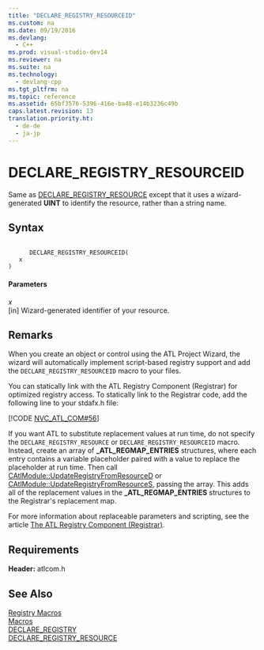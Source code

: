 ```yaml
---
title: "DECLARE_REGISTRY_RESOURCEID"
ms.custom: na
ms.date: 09/19/2016
ms.devlang: 
  - C++
ms.prod: visual-studio-dev14
ms.reviewer: na
ms.suite: na
ms.technology: 
  - devlang-cpp
ms.tgt_pltfrm: na
ms.topic: reference
ms.assetid: 65bf3576-5396-416e-ba48-e14b3236c49b
caps.latest.revision: 13
translation.priority.ht: 
  - de-de
  - ja-jp
---
```

# DECLARE_REGISTRY_RESOURCEID
Same as [DECLARE_REGISTRY_RESOURCE](../vs140/DECLARE_REGISTRY_RESOURCE.md) except that it uses a wizard-generated **UINT** to identify the resource, rather than a string name.  
  
## Syntax  
  
```  
  
      DECLARE_REGISTRY_RESOURCEID(   
   x    
)  
```  
  
#### Parameters  
 *x*  
 [in] Wizard-generated identifier of your resource.  
  
## Remarks  
 When you create an object or control using the ATL Project Wizard, the wizard will automatically implement script-based registry support and add the `DECLARE_REGISTRY_RESOURCEID` macro to your files.  
  
 You can statically link with the ATL Registry Component (Registrar) for optimized registry access. To statically link to the Registrar code, add the following line to your stdafx.h file:  
  
 [!CODE [NVC_ATL_COM#56](../CodeSnippet/VS_Snippets_Cpp/NVC_ATL_COM#56)]  
  
 If you want ATL to substitute replacement values at run time, do not specify the `DECLARE_REGISTRY_RESOURCE` or `DECLARE_REGISTRY_RESOURCEID` macro. Instead, create an array of **_ATL_REGMAP_ENTRIES** structures, where each entry contains a variable placeholder paired with a value to replace the placeholder at run time. Then call [CAtlModule::UpdateRegistryFromResourceD](../vs140/CAtlModule--UpdateRegistryFromResourceD.md) or [CAtlModule::UpdateRegistryFromResourceS](../vs140/CAtlModule--UpdateRegistryFromResourceS.md), passing the array. This adds all of the replacement values in the **_ATL_REGMAP_ENTRIES** structures to the Registrar's replacement map.  
  
 For more information about replaceable parameters and scripting, see the article [The ATL Registry Component (Registrar)](../vs140/ATL-Registry-Component--Registrar-.md).  
  
## Requirements  
 **Header:** atlcom.h  
  
## See Also  
 [Registry Macros](../vs140/Registry-Macros.md)   
 [Macros](../vs140/ATL-Macros.md)   
 [DECLARE_REGISTRY](../vs140/DECLARE_REGISTRY.md)   
 [DECLARE_REGISTRY_RESOURCE](../vs140/DECLARE_REGISTRY_RESOURCE.md)
